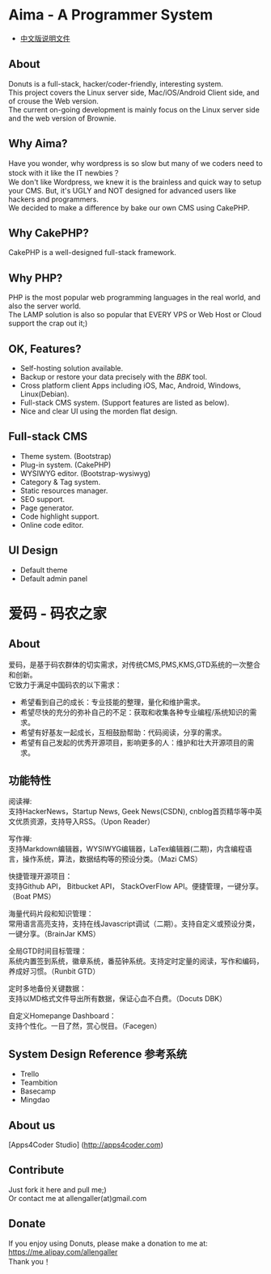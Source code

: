 Aima - A Programmer System
==============================

* [中文版说明文件](https://github.com/allengaller/donuts/blob/master/%E5%85%B3%E4%BA%8E.md)   

About
-----
Donuts is a full-stack, hacker/coder-friendly, interesting  system.   
This project covers the Linux server side, Mac/iOS/Android Client side, and of crouse the Web version.   
The current on-going development is mainly focus on the Linux server side and the web version of Brownie.   

Why Aima?
------------
Have you wonder, why wordpress is so slow but many of we coders need to stock with it like the IT newbies？   
We don't like Wordpress, we knew it is the brainless and quick way to setup your CMS.
But, it's UGLY and NOT designed for advanced users like hackers and programmers.   
We decided to make a difference by bake our own CMS using CakePHP.   

Why CakePHP?
------------
CakePHP is a well-designed full-stack framework.

Why PHP?
--------
PHP is the most popular web programming languages in the real world, and also the server world.   
The LAMP solution is also so popular that EVERY VPS or Web Host or Cloud support the crap out it;)   

OK, Features?
-------------

* Self-hosting solution available.
* Backup or restore your data precisely with the *BBK* tool.
* Cross platform client Apps including iOS, Mac, Android, Windows, Linux(Debian).   
* Full-stack CMS system. (Support features are listed as below).    
* Nice and clear UI using the morden flat design.   

Full-stack CMS
--------------

* Theme system. (Bootstrap)
* Plug-in system. (CakePHP)
* WYSIWYG editor. (Bootstrap-wysiwyg)
* Category & Tag system.
* Static resources manager.
* SEO support.
* Page generator.
* Code highlight support.
* Online code editor.

UI Design
---------

* Default theme   
* Default admin panel   

# 爱码 - 码农之家 #

About
-----
爱码，是基于码农群体的切实需求，对传统CMS,PMS,KMS,GTD系统的一次整合和创新。   
它致力于满足中国码农的以下需求：   

* 希望看到自己的成长：专业技能的整理，量化和维护需求。
* 希望尽快的充分的弥补自己的不足：获取和收集各种专业编程/系统知识的需求。
* 希望有好基友一起成长，互相鼓励帮助：代码阅读，分享的需求。
* 希望有自己发起的优秀开源项目，影响更多的人：维护和壮大开源项目的需求。

功能特性
--------

阅读禅:   
支持HackerNews，Startup News, Geek News(CSDN), cnblog首页精华等中英文优质资源，支持导入RSS。（Upon Reader）   

写作禅:    
支持Markdown编辑器，WYSIWYG编辑器，LaTex编辑器(二期)，内含编程语言，操作系统，算法，数据结构等的预设分类。（Mazi CMS）   

快捷管理开源项目：   
支持Github API， Bitbucket API， StackOverFlow API。便捷管理，一键分享。（Boat PMS）   

海量代码片段和知识管理：   
常用语言高亮支持，支持在线Javascript调试（二期）。支持自定义或预设分类，一键分享。（BrainJar KMS）   

全局GTD时间目标管理：   
系统内置签到系统，徽章系统，番茄钟系统。支持定时定量的阅读，写作和编码，养成好习惯。（Runbit GTD）   

定时多地备份关键数据：   
支持以MD格式文件导出所有数据，保证心血不白费。（Docuts DBK）      

自定义Homepange Dashboard：   
支持个性化。一目了然，赏心悦目。（Facegen）   


System Design Reference 参考系统
--------------------------------

* Trello
* Teambition
* Basecamp
* Mingdao

About us
--------
[Apps4Coder Studio] (http://apps4coder.com)

Contribute
----------
Just fork it here and pull me;)   
Or contact me at allengaller(at)gmail.com   

Donate
------
If you enjoy using Donuts, please make a donation to me at:   
https://me.alipay.com/allengaller   
Thank you！   
